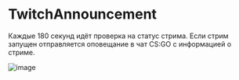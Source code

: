 # TwitchAnnouncement
Каждые 180 секунд идёт проверка на статус стрима. Если стрим запущен отправляется оповещание в чат CS:GO с информацией о стриме.


![image](https://user-images.githubusercontent.com/40493521/140041695-66705085-f7fc-4aa2-8a2b-786c77191780.png)
